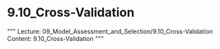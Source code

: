# 9.10_Cross-Validation
"""
Lecture: 09_Model_Assessment_and_Selection/9.10_Cross-Validation
Content: 9.10_Cross-Validation
"""
